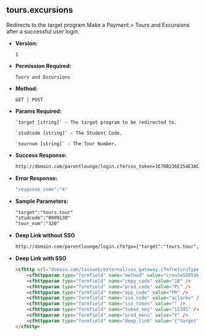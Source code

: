 **tours.excursions**
----
  Redirects to the target program Make a Payment > Tours and Excursions after a successful user login.

* **Version:**

  	`1`

* **Permission Required:**

  	`Tours and Excursions`

* **Method:**

  	`GET | POST`
  
*  **Params Required:**

	   `target [string]` - The target program to be redirected to.

	   `studcode [string]` - The Student Code.

	   `tournum [string]` - The Tour Number.

* **Success Response:**

    ```HTML
    http://domain.com/parentlounge/login.cfm?sso_token=1E70B236E354E3AC5DD5A89FE7C1E57C
    ```
    
* **Error Response:**

    ```javascript
    "response_code":"4"
    ```
    
* **Sample Parameters:**

	```HTML
	"target":"tours.tour"
	"studcode":"0009130"
	"tour_num":"320"
	```

* **Deep Link without SSO**

	```HTML
	http://domain.com/parentlounge/login.cfm?go={"target":"tours.tour","studcode":"0009130","tour_num":"320","prod_menu":"Y"}
	```
  
* **Deep Link with SSO**

	```HTML
	<cfhttp url="domain.com/tassweb/external/sso_gateway.cfm?returnType=json" method="post" result="SSOResult" resolveurl="true">
		<cfhttpparam type="formfield" name="method" value="createSSOToken" />
		<cfhttpparam type="formfield" name="cmpy_code" value="10" />
		<cfhttpparam type="formfield" name="prod_code" value="PL" />
		<cfhttpparam type="formfield" name="app_code" value="PR" />
		<cfhttpparam type="formfield" name="sso_code" value="aclarke" />
		<cfhttpparam type="formfield" name="sso_token" value="" />
		<cfhttpparam type="formfield" name="token_key" value="12345" />
		<cfhttpparam type="formfield" name="prod_menu" value="Y" />
		<cfhttpparam type="formfield" name="deep_link" value='{"target":"tours.tour","studcode":"0009130","tour_num":"320"}' />
	</cfhttp>
	```